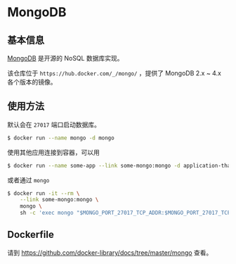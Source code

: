 # MongoDB

## 基本信息

[MongoDB](https://en.wikipedia.org/wiki/MongoDB) 是开源的 NoSQL 数据库实现。

该仓库位于 `https://hub.docker.com/_/mongo/` ，提供了 MongoDB 2.x \~ 4.x 各个版本的镜像。

## 使用方法

默认会在 `27017` 端口启动数据库。

```bash
$ docker run --name mongo -d mongo
```

使用其他应用连接到容器，可以用

```bash
$ docker run --name some-app --link some-mongo:mongo -d application-that-uses-mongo
```

或者通过 `mongo`

```bash
$ docker run -it --rm \
    --link some-mongo:mongo \
    mongo \
    sh -c 'exec mongo "$MONGO_PORT_27017_TCP_ADDR:$MONGO_PORT_27017_TCP_PORT/test"'
```

## Dockerfile

请到 https://github.com/docker-library/docs/tree/master/mongo 查看。
